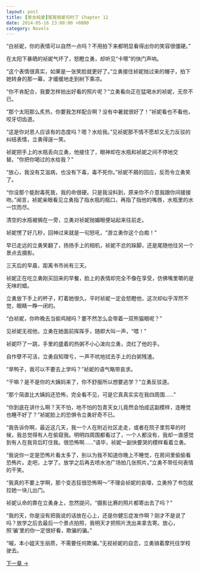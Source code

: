 ```yaml
---
layout: post
title: [男女純愛]冤冤相爱何时了 Chapter 12
date: 2014-05-16 23:00:00 +0800
category: Novels
---
```

“白祯妮，你的表情可以自然一点吗？不用拍下来都明显看得出你的笑容很僵硬。”

在太阳下暴晒的祯妮气坏了，怒瞪立勇，却听见“卡嚓”的快门声响。

“这个表情很真实，如果是一张笑脸就更好了。”立勇接住祯妮抛过来的帽子，拍下她转身的那一幕，才缓缓地走到树下乘凉。

“你不肯配合，我要怎样拍出好看的照片呢？”立勇看向正在猛喝水的祯妮，无奈不已。

“那个太阳那么炙热，你要我怎样配合啊？没有中暑就很好了！”祯妮看也不看他，咬牙切齿道。

“这是你对恩人应该有的态度吗？嗯？水给我。”见祯妮那不情不愿却又无力反驳的纠结表情，立勇得逞一笑。

祯妮把手上的水瓶丢向立勇，他接住了，眼神却在水瓶和祯妮之间不停地交替。“你把你喝过的水给我？”

“放心，我没有艾滋病，也没有下毒，毒不死你。”祯妮不屑的回应，反而令立勇笑了。

“你没那个能耐毒死我，我的命很硬。只是我没料到，原来你不介意我跟你间接接吻。”闻言，祯妮亲眼看见立勇指了指水瓶的瓶口，再指了指他的嘴唇，水瓶里的水一饮而尽。

清空的水瓶被搁在一旁，立勇对祯妮抛媚眼便站起来往前走。

祯妮愣了好几秒，回神过来就是一句怒吼，“游立勇你这个白痴！”

早已走远的立勇笑翻了，扬扬手上的相机，祯妮不忿的跺脚，还是尾随他往另一个景点去摄影。

三天后的早晨，距离书市尚有三天。

祯妮正在吃立勇刚买回来的早餐，脸上的表情却完全不像在享受，仿佛嘴里嚼的是无味的蜡。

立勇放下手上的杯子，盯着她很久。平时祯妮一定会怒瞪他，这次却似乎浑然不觉，眼睛一睁一闭的。

“白祯妮，你昨晚去当偷鸡贼吗？要不然怎么会带着一双熊猫眼呢？”

见祯妮无视他，立勇在她面前挥挥手，随即大叫一声，“喂！”

祯妮吓了一跳，手里的盛着的热粥不小心泼向立勇，烫红了他的手。

自作孽不可活，立勇自知理亏，一声不吭地拭去手上的白粥残渣。

“旱鸭子，我可以不要去上学吗？”祯妮的语气略带哀求。

“干嘛？是不是你的大姨妈来了，你不舒服所以想要逃学？”立勇反驳道。

“那个简直比大姨妈还恐怖，完全看不见，可是它真真实实在我四周围……”

“你到底在讲什么啊？天不怕，地不怕的包青天女儿竟然会怕成这副模样，连睡觉也睡不好了？”祯妮脸上的恐惧令立勇好奇不已。

“我告诉你啊，最近这几天，我一个人在附近社区走走，或者在院子里剪草的时候，我总觉得有人在偷窥我。明明四周围都看过了，一个人都没有，我却一直感觉到有人在我背后盯住我。很恐怖啊……”语毕，祯妮一副快要哭的模样看着立勇。

“我说你一定是恐怖片看太多了，别以为我不知道你晚上不睡觉，在房间里偷偷看恐怖片。走吧，上学了。放学之后再去喷水池广场拍几张照片。”立勇不带任何表情的干笑。

“我真的不要上学啊，那个变态狂很恐怖啊～”不理会祯妮的哀嚎，立勇拎了书包就拉她一块儿出门。

祯妮认命的靠在立勇身上，忽然提问，“摄影比赛的照片都寄出去了吗？”

“我的天，你是没有把我说的话放在心上，还是你健忘症发作啊？刚才不是说了吗？放学之后去最后一个景点拍照，我明天才把照片洗出来拿去寄。放心，照‘骗’里的你一定很好看，欺骗的骗。”

“嘁，本小姐天生丽质，不需要任何欺骗。”无视祯妮的自恋，立勇骑着摩托往学校驶去。

[下一章 →](/novels/2014/05/17/the-sins-of-love-13.html)
